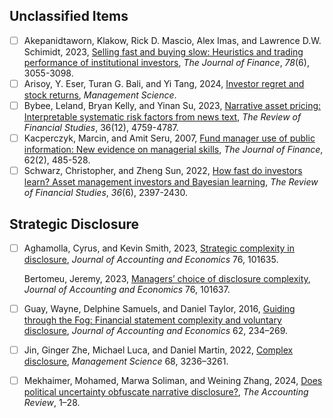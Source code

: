 
## Unclassified Items

- [ ] Akepanidtaworn, Klakow, Rick D. Mascio, Alex Imas, and Lawrence D.W. Schimidt, 2023, [Selling fast and buying slow: Heuristics and trading performance of institutional investors](https://doi.org/10.1111/jofi.13271), *The Journal of Finance*, *78*(6), 3055-3098.
- [ ] Arisoy, Y. Eser, Turan G. Bali, and Yi Tang, 2024, [Investor regret and stock returns](https://doi.org/10.1287/mnsc.2022.03389), *Management Science*.
- [ ] Bybee, Leland, Bryan Kelly, and Yinan Su, 2023, [Narrative asset pricing: Interpretable systematic risk factors from news text](https://doi.org/10.1093/rfs/hhad042), *The Review of Financial Studies*, 36(12), 4759-4787.
- [ ] Kacperczyk, Marcin, and Amit Seru, 2007, [Fund manager use of public information: New evidence on managerial skills](https://onlinelibrary.wiley.com/doi/abs/10.1111/j.1540-6261.2007.01215.x), *The Journal of Finance*, 62(2), 485-528.
- [ ] Schwarz, Christopher, and Zheng Sun, 2022, [How fast do investors learn? Asset management investors and Bayesian learning](https://doi.org/10.1093/rfs/hhac086), *The Review of Financial Studies*, *36*(6), 2397-2430.

## Strategic Disclosure

- [ ] Aghamolla, Cyrus, and Kevin Smith, 2023, [Strategic complexity in disclosure](https://linkinghub.elsevier.com/retrieve/pii/S0165410123000599), *Journal of Accounting and Economics* 76, 101635.

  Bertomeu, Jeremy, 2023, [Managers’ choice of disclosure complexity](https://linkinghub.elsevier.com/retrieve/pii/S0165410123000617), *Journal of Accounting and Economics* 76, 101637.

- [ ] Guay, Wayne, Delphine Samuels, and Daniel Taylor, 2016, [Guiding through the Fog: Financial statement complexity and voluntary disclosure](https://linkinghub.elsevier.com/retrieve/pii/S0165410116300489), *Journal of Accounting and Economics* 62, 234–269.

- [ ] Jin, Ginger Zhe, Michael Luca, and Daniel Martin, 2022, [Complex disclosure](https://pubsonline.informs.org/doi/10.1287/mnsc.2021.4037), *Management Science* 68, 3236–3261.

- [ ] Mekhaimer, Mohamed, Marwa Soliman, and Weining Zhang, 2024, [Does political uncertainty obfuscate narrative disclosure?](https://publications.aaahq.org/accounting-review/article/doi/10.2308/TAR-2021-0884/12152/Does-Political-Uncertainty-Obfuscate-Narrative), *The Accounting Review*, 1–28.
